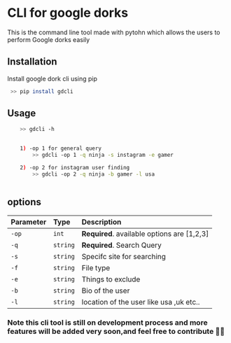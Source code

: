 # CLI for google dorks

This is the command line tool made with pytohn which allows the users to perform
Google dorks easily 



## Installation

Install google dork cli using pip

```bash
 >> pip install gdcli
```
    
## Usage

```bash 
    >> gdcli -h
  

    1) -op 1 for general query
        >> gdcli -op 1 -q ninja -s instagram -e gamer

    2) -op 2 for instagram user finding
        >> gdcli -op 2 -q ninja -b gamer -l usa



```


 






    
## options



| Parameter | Type     | Description                |
| :-------- | :------- | :------------------------- |
| `-op` | `int` | **Required**. available options are [1,2,3] |
| `-q` | `string` | **Required**. Search Query |
| `-s` | `string` |Specifc site for searching|
| `-f` | `string` | File type|
| `-e` | `string` | Things to exclude|
| `-b` | `string` | Bio of the user|
| `-l` | `string` | location of the user like usa ,uk etc..|




  
### Note this cli tool is still on development process and more features will be added very soon,and feel free to contribute 🚀🚀


